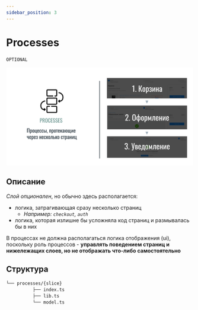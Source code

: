 ```yaml
---
sidebar_position: 3
---
```


# Processes

`OPTIONAL`

![processes-themed-bordered](/img/layers/processes.png)

## Описание

*Слой опционален*, но обычно здесь располагается:

- логика, затрагивающая сразу несколько страниц
  - *Например: `checkout`, `auth`*
- логика, которая излишне бы усложняла код страниц и размывалась бы в них

В процессах не должна располагаться логика отображения (ui), поскольку роль процессов - **управлять поведением страниц и нижележащих слоев, но не отображать что-либо самостоятельно**

## Структура

```sh
└── processes/{slice}
          ├── index.ts
          ├── lib.ts
          └── model.ts
```
